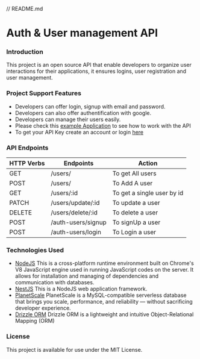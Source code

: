 // README.md
# Auth & User management API
### Introduction
This project is an open source API that enable developers to organize user interactions for their applications, it ensures logins, user registration and user management. 
### Project Support Features
* Developers can offer login, signup with email and password.
* Developers can also offer authentification with google.
* Developers can manage their users easily.
* Please check this [example Application](https://github.com/MohamedRach/auth-and-user-management-app-example) to see how to work with the API
* To get your API Key create an account or login [here](https://auth-user-management-front.vercel.app/signup) 
### API Endpoints
| HTTP Verbs | Endpoints | Action |
| --- | --- | --- |
| GET | /users/ | To get All users |
| POST | /users/ | To Add A user |
| GET | /users/:id | To get a single user by id |
| PATCH | /users/update/:id | To update a user |
| DELETE | /users/delete/:id | To delete a user|
| POST | /auth-users/signup | To signUp a user |
| POST | /auth-users/login| To Login a user |
### Technologies Used
* [NodeJS](https://nodejs.org/) This is a cross-platform runtime environment built on Chrome's V8 JavaScript engine used in running JavaScript codes on the server. It allows for installation and managing of dependencies and communication with databases.
* [NestJS](https://docs.nestjs.com/) This is a NodeJS web application framework.
* [PlanetScale](https://planetscale.com/) PlanetScale is a MySQL-compatible serverless database that brings you scale, performance, and reliability — without sacrificing developer experience.
* [Drizzle ORM](https://orm.drizzle.team/) Drizzle ORM is a lightweight and intuitive Object-Relational Mapping (ORM) 

### License
This project is available for use under the MIT License.